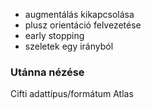 * augmentálás kikapcsolása
* plusz orientáció felvezetése
* early stopping
* szeletek egy irányból

### Utánna nézése
Cifti adattípus/formátum
Atlas
